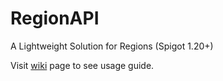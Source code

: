 # RegionAPI
 A Lightweight Solution for Regions (Spigot 1.20+)
 
Visit [wiki](https://github.com/teraprath/RegionAPI/wiki/) page to see usage guide.
